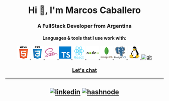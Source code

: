 <h1 align="center">Hi 👋,  I'm Marcos Caballero</h1>
<h3 align="center">A FullStack Developer from Argentina</h3>

<h4 align="center">Languages & tools that I use work with:</h4>

<p align="center">  </a> <a href="https://www.w3.org/html/" target="_blank"> <img src="https://raw.githubusercontent.com/devicons/devicon/master/icons/html5/html5-original-wordmark.svg" alt="html5" width="40" height="40"/> </a>  <a href="https://www.w3schools.com/css/" target="_blank"> <img src="https://raw.githubusercontent.com/devicons/devicon/master/icons/css3/css3-original-wordmark.svg" alt="css3" width="40" height="40"/> </a> <a href="https://sass-lang.com" target="_blank"> <img src="https://raw.githubusercontent.com/devicons/devicon/master/icons/sass/sass-original.svg" alt="sass" width="40" height="40"/> <a  <a href="https://www.typescriptlang.org/" target="_blank"> <img src="https://raw.githubusercontent.com/devicons/devicon/master/icons/typescript/typescript-original.svg" alt="typescript" width="40" height="40"/> </a> <a href="https://reactjs.org/" target="_blank"> <img src="https://raw.githubusercontent.com/devicons/devicon/master/icons/react/react-original-wordmark.svg" alt="react" width="40" height="40"/> </a> <a href="https://nodejs.org" target="_blank"> <img src="https://raw.githubusercontent.com/devicons/devicon/master/icons/nodejs/nodejs-original-wordmark.svg" alt="nodejs" width="40" height="40"/> </a> <a <a href="https://www.mongodb.com/" target="_blank"> <img src="https://raw.githubusercontent.com/devicons/devicon/master/icons/mongodb/mongodb-original-wordmark.svg" alt="mongodb" width="40" height="40"/> </a> <a href="https://www.postgresql.org" target="_blank"> <img src="https://raw.githubusercontent.com/devicons/devicon/master/icons/postgresql/postgresql-original-wordmark.svg" alt="postgresql" width="40" height="40"/> </a>  <a href="https://www.linux.org/" target="_blank"> <img src="https://raw.githubusercontent.com/devicons/devicon/master/icons/linux/linux-original.svg" alt="linux" width="40" height="40"/> </a> <a href="https://git-scm.com/" target="_blank"> <img src="https://www.vectorlogo.zone/logos/git-scm/git-scm-icon.svg" alt="git" width="40" height="40"/> </p>

  

<h3 align="center">Let's chat</h3>

<div align="center">
   
[1]: https://www.linkedin.com/in/marcos-caballerodesarrolladorweb/
[2]: https://www.marcoscaballero.hashnode.dev
---

[![linkedin](https://img.shields.io/badge/LinkedIn-0077B5?style=for-the-badge&logo=linkedin&logoColor=white)][1]
[![hashnode](https://img.shields.io/badge/Hashnode-2962FF?style=for-the-badge&logo=hashnode&logoColor=white)][2]
---
<!--    
  <img height="180em" src="https://github-readme-stats.vercel.app/api?username=MarcosCaballero&show_icons=true&hide_border=true&&count_private=true&include_all_commits=true" /> -->
</div>
